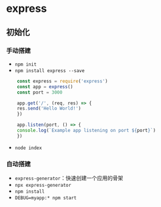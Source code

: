 # express

## 初始化

### 手动搭建

- `npm init`
- `npm install express --save`
```javascript
    const express = require('express')
    const app = express()
    const port = 3000

    app.get('/', (req, res) => {
    res.send('Hello World!')
    })

    app.listen(port, () => {
    console.log(`Example app listening on port ${port}`)
    })
```
- `node index`

### 自动搭建

- `express-generator`：快速创建一个应用的骨架
- `npx express-generator`
- `npm install`
- `DEBUG=myapp:* npm start`
